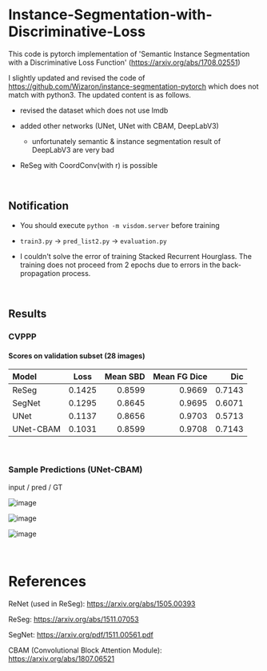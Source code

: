 # Instance-Segmentation-with-Discriminative-Loss

This code is pytorch implementation of 'Semantic Instance Segmentation with a Discriminative Loss Function' (https://arxiv.org/abs/1708.02551)

I slightly updated and revised the code of https://github.com/Wizaron/instance-segmentation-pytorch which does not match with python3. The updated content is as follows.

  - revised the dataset which does not use lmdb

  - added other networks (UNet, UNet with CBAM, DeepLabV3)
     
     - unfortunately semantic & instance segmentation result of DeepLabV3 are very bad

  - ReSeg with CoordConv(with r) is possible

<br/>

## Notification

- You should execute `python -m visdom.server` before training

- `train3.py` -> `pred_list2.py` -> `evaluation.py`

- I couldn't solve the error of training Stacked Recurrent Hourglass. The training does not proceed from 2 epochs due to errors in the back-propagation process.

<br/>


## Results

### CVPPP

#### Scores on validation subset (28 images)

| Model | Loss | Mean SBD | Mean FG Dice | Dic | 
| :----------- | :------------: | ------------: | ------------: | ------------: | 
|ReSeg | 0.1425 | 0.8599 | 0.9669 | 0.7143 | 
|SegNet | 0.1295 | 0.8645 | 0.9695 | 0.6071 | 
|UNet | 0.1137 | 0.8656 | 0.9703 | 0.5713 | 
|UNet-CBAM | 0.1031 | 0.8599 | 0.9708 | 0.7143 | 

<br/>

### Sample Predictions (UNet-CBAM)

input / pred / GT

![image](https://user-images.githubusercontent.com/44194558/169200662-8feca540-3d61-49ff-94b4-818d818fc87f.png)

![image](https://user-images.githubusercontent.com/44194558/169200700-f5678b8c-af7c-478e-ae7a-1449e53f0182.png)

![image](https://user-images.githubusercontent.com/44194558/169200753-7c6901fb-7a3e-44da-8f45-b20a5681e9f4.png)

<br/>

# References

ReNet (used in ReSeg): https://arxiv.org/abs/1505.00393

ReSeg: https://arxiv.org/abs/1511.07053

SegNet: https://arxiv.org/pdf/1511.00561.pdf

CBAM (Convolutional Block Attention Module): https://arxiv.org/abs/1807.06521







